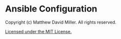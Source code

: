 # Ansible Configuration

Copyright (c) Matthew David Miller. All rights reserved.

[Licensed under the MIT License.](LICENSE)
